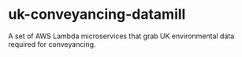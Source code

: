 # uk-conveyancing-datamill
A set of AWS Lambda microservices that grab UK environmental data required for conveyancing.
